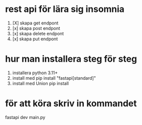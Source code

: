 # rest api för lära sig insomnia 
1. [X] skapa get endpont 
2. [x] skapa post endpont 
3. [x] skapa delete endpont 
4. [x] skapa put endpont 
# hur man installera steg för steg  
1. installera python 3.11+
2. install med pip install "fastapi[standard]" 
3. install med Union pip install 
# för att köra  skriv in kommandet 
fastapi dev main.py
